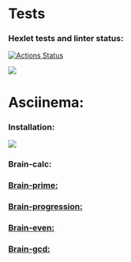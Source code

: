 <h1>Tests</h1>

### Hexlet tests and linter status:
[![Actions Status](https://github.com/IXIIIK/python-project-lvl1/workflows/hexlet-check/badge.svg)](https://github.com/IXIIIK/python-project-lvl1/actions)

<a href="https://codeclimate.com/github/IXIIIK/python-project-lvl1/maintainability"><img src="https://api.codeclimate.com/v1/badges/2ae8dd4c4f0debcaa142/maintainability"/></a>

<h1>Asciinema:</h1>

<h3>Installation:</h3>
<a href="https://asciinema.org/a/Xa22Ei6WT12V1loQdppZm7MiK" target="_blank"><img src="https://asciinema.org/a/Xa22Ei6WT12V1loQdppZm7MiK.svg" /></a>

<h3>Brain-calc:</h3>
 <a href="https://asciinema.org/a/pcSeDk1cso15erzKT28GEeSw9">

<h3>Brain-prime:</h3>
 <a href='https://asciinema.org/a/sHsZ0toIijHSOlHbF30JR85yV'>        

<h3>Brain-progression:</h3>
 <a href='https://asciinema.org/a/sHsZ0toIijHSOlHbF30JR85yV'>
 
<h3>Brain-even:</h3>
 <a href='https://asciinema.org/a/ZlmEQIP5nBEHzKVvneI4rCEtZ'> 

<h3>Brain-gcd:</h3>
 <a href='https://asciinema.org/a/Xa22Ei6WT12V1loQdppZm7MiK'>
